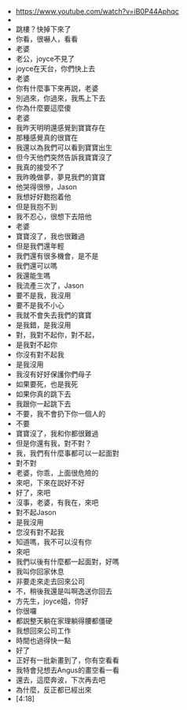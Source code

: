 - https://www.youtube.com/watch?v=iB0P44Aphqc
- 
- 跳樓？快掉下來了
- 你看，很嚇人，看看
- 老婆
- 老公，joyce不見了
- joyce在天台，你們快上去
- 老婆
- 你有什麼事下來再説，老婆
- 別過來，你過來，我馬上下去
- 你為什麼要這麼傻
- 老婆
- 我昨天明明還感覺到寶寶存在
- 那種感覺真的很寶在
- 我還以為我們可以看到寶寶出生
- 但今天他們突然告訴我寶寶沒了
- 我真的接受不了
- 我昨晚做夢，夢見我們的寶寶
- 他哭得很慘，Jason
- 我想好好麭抱着他
- 但是我抱不到
- 我不忍心，很想下去陪他
- 老婆
- 寶寶沒了，我也很難過
- 但是我們還年輕
- 我們還有很多機會，是不是
- 我們還可以嗎
- 我還能生嗎
- 我流產三次了，Jason
- 要不是我，我沒用
- 要不是我不小心
- 我就不會失去我們的寶寶
- 是我錯，是我沒用
- 對，我對不起你，對不起，
- 是我對不起你
- 你沒有對不起我
- 是我沒用
- 我沒有好好保護你們母子
- 如果要死，也是我死
- 如果你真的跳下去
- 我跟你一起跳下去
- 不要，我不會扔下你一個人的
- 不要
- 寶寶沒了，我和你都很難過
- 但是你還有我，對不對？
- 我，我們有什麼事都可以一起面對
- 對不對
- 老婆，你乖，上面很危險的
- 來吧，下來在説好不好
- 好了，來吧
- 沒事，老婆，有我在，來吧
- 對不起Jason
- 是我沒用
- 您沒有對不起我
- 知道嗎，我不可以沒有你
- 來吧
- 我們以後有什麼都一起面對，好嗎
- 我叫你回家休息
- 非要走來走去回來公司
- 不，稍後我還是叫啊逸送你回去
- 方先生，joyce姐，你好
- 你很囉
- 都説整天躺在家理躺得腰都僵硬
- 我想回來公司工作
- 時間也過得快一點
- 好了
- 正好有一批新畫到了，你有空看看
- 我特會兒想去Angus的畫空看一看
- 還去，這麼奔波，下次再去吧
- 為什麼，反正都已經出來
- [4:18]
